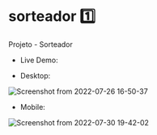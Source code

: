 # sorteador :one:
Projeto - Sorteador

- Live Demo: 

- Desktop:

![Screenshot from 2022-07-26 16-50-37](https://user-images.githubusercontent.com/90734834/182002756-9657af7e-2b64-4f88-8719-e1d8d95c8d1d.png)


- Mobile:

![Screenshot from 2022-07-30 19-42-02](https://user-images.githubusercontent.com/90734834/182002725-f295fc30-9d39-44e5-baa1-33a848502038.png)


